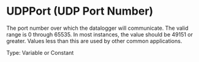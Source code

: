 # UDPPort (UDP Port Number)

The port number over which the datalogger will communicate. The valid range is 0 through 65535. In most instances, the value should be 49151 or greater. Values less than this are used by other common applications.

Type: Variable or Constant
